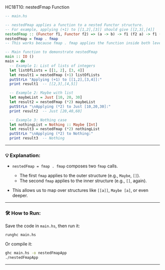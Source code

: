 HC18T10: nestedFmap Function

```haskell
-- main.hs

-- nestedFmap applies a function to a nested Functor structure.
-- For example, applying (+1) to [[1,2],[3]] should give [[2,3],[4]]
nestedFmap :: (Functor f1, Functor f2) => (a -> b) -> f1 (f2 a) -> f1 (f2 b)
nestedFmap = fmap . fmap
-- This works because fmap . fmap applies the function inside both levels of functors.

-- Main function to demonstrate nestedFmap
main :: IO ()
main = do
  -- Example 1: List of lists of integers
  let listOfLists = [[1, 2], [3, 4]]
  let result1 = nestedFmap (+1) listOfLists
  putStrLn "Applying (+1) to [[1,2],[3,4]]:"
  print result1  -- [[2,3],[4,5]]

  -- Example 2: Maybe with list
  let maybeList = Just [10, 20, 30]
  let result2 = nestedFmap (*2) maybeList
  putStrLn "\nApplying (*2) to Just [10,20,30]:"
  print result2  -- Just [20,40,60]

  -- Example 3: Nothing case
  let nothingList = Nothing :: Maybe [Int]
  let result3 = nestedFmap (*2) nothingList
  putStrLn "\nApplying (*2) to Nothing:"
  print result3  -- Nothing
```

---

### 💡 Explanation:

* `nestedFmap = fmap . fmap` composes two `fmap` calls.

  * The first `fmap` applies to the outer structure (e.g., `Maybe`, `[]`).
  * The second `fmap` applies to the inner structure (e.g., `[]`, again).
* This allows us to map over structures like `[[a]]`, `Maybe [a]`, or even deeper.

---

### 🛠️ How to Run:

Save the code in `main.hs`, then run it:

```bash
runghc main.hs
```

Or compile it:

```bash
ghc main.hs -o nestedFmapApp
./nestedFmapApp
```

---
